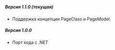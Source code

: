 ##### Версия 1.1.0 (текущая)
- Поддержка концепции PageClass и PageModel.

##### Версия 1.0.0
- Порт кода с .NET